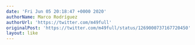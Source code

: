```yaml
---
date: 'Fri Jun 05 20:18:47 +0000 2020'
authorName: Marco Rodríguez
authorUrl: 'https://twitter.com/m49full'
originalPost: 'https://twitter.com/m49full/status/1269000737167720450'
layout: like
---
```

